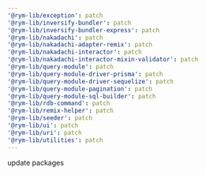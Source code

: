 ```yaml
---
'@rym-lib/exception': patch
'@rym-lib/inversify-bundler': patch
'@rym-lib/inversify-bundler-express': patch
'@rym-lib/nakadachi': patch
'@rym-lib/nakadachi-adapter-remix': patch
'@rym-lib/nakadachi-interactor': patch
'@rym-lib/nakadachi-interactor-mixin-validator': patch
'@rym-lib/query-module': patch
'@rym-lib/query-module-driver-prisma': patch
'@rym-lib/query-module-driver-sequelize': patch
'@rym-lib/query-module-pagination': patch
'@rym-lib/query-module-sql-builder': patch
'@rym-lib/rdb-command': patch
'@rym-lib/remix-helper': patch
'@rym-lib/seeder': patch
'@rym-lib/ui': patch
'@rym-lib/uri': patch
'@rym-lib/utilities': patch
---
```


update packages
